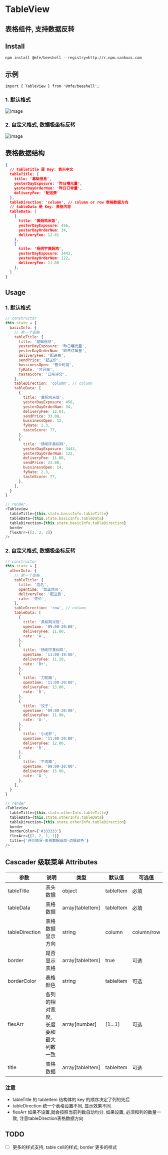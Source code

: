 # TableView

表格组件, 支持数据反转
---

## Install

```
npm install @mfe/beeshell --registry=http://r.npm.sankuai.com 
```

## 示例

```
import { TableView } from '@mfe/beeshell';
```

### 1. 默认格式

![image](https://s3.meituan.net/v1/mss_c4375b35f5cb4e678b5b55a48c40cf9d/mnpm-demo-pic/tableview_20171214_1.png)

### 2. 自定义格式, 数据极坐标反转

![image](https://s3.meituan.net/v1/mss_c4375b35f5cb4e678b5b55a48c40cf9d/mnpm-demo-pic/tableview_20171214_2.png)


## 表格数据结构
```json
{
  // tableTitle 是 Key: 表头中文
  tableTitle: {
    title: '基础信息',
    yesterDayExposure: '昨日曝光量',
    yesterDayOrderNum: '昨日订单量',
    deliveryFee: '配送费'
  },
  tableDirection: 'column', // column or row 表格数据方向
  // tableData 是 Key: 表格内容
  tableData: [
    {
      title: '黄焖鸡米饭',
      yesterDayExposure: 456,
      yesterDayOrderNum: 34,
      deliveryFee: 12.01
    },
    {
      title: '杨明宇黄焖鸡',
      yesterDayExposure: 3443,
      yesterDayOrderNum: 122,
      deliveryFee: 11.00
    },
  ]
}
```

## Usage


### 1. 默认格式

```js
// constructor
this.state = {
  basicInfo: {
    // 第一个表格
    tableTitle: {
      title: '基础信息',
      yesterDayExposure: '昨日曝光量',
      yesterDayOrderNum: '昨日订单量',
      deliveryFee: '配送费',
      sendPrice: '起送价',
      bussinessOpen: '营业时常',
      fyRate: '非异率',
      tasteScore: '口味评分',
    },
    tableDirection: 'column', // column
    tableData: [
      {
        title: '黄焖鸡米饭',
        yesterDayExposure: 456,
        yesterDayOrderNum: 34,
        deliveryFee: 12.01,
        sendPrice: 33.00,
        bussinessOpen: 12,
        fyRate: 2.3,
        tasteScore: 77,
      },
      {
        title: '杨明宇黄焖鸡',
        yesterDayExposure: 3443,
        yesterDayOrderNum: 122,
        deliveryFee: 11.00,
        sendPrice: 23.00,
        bussinessOpen: 14,
        fyRate: 2.3,
        tasteScore: 77,
      },
    ],
  }
}

// render
<Tableview
  tableTitle={this.state.basicInfo.tableTitle}
  tableData={this.state.basicInfo.tableData}
  tableDirection={this.state.basicInfo.tableDirection}
  border
  flexArr={[3, 2, 2]}
/>

```


### 2. 自定义格式, 数据极坐标反转

```js
// constructor
this.state = {
  otherInfo: {
    // 第一个表格
    tableTitle: {
      title: '店名',
      opentime: '营业时间',
      deliveryFee: '配送费',
      rate: '评价',
    },
    tableDirection: 'row', // column
    tableData: [
      {
        title: '黄焖鸡米饭',
        opentime: '09:00-20:00',
        deliveryFee: 11.00,
        rate: 'A',
      },
      {
        title: '杨明宇黄焖鸡',
        opentime: '11:00-19:00',
        deliveryFee: 11.20,
        rate: 'B+',
      },
      {
        title: '刀削面',
        opentime: '11:00-20:00',
        deliveryFee: 13.00,
        rate: 'B',
      },
      {
        title: '饺子',
        opentime: '09:00-20:00',
        deliveryFee: 11.00,
        rate: 'A-',
      },
      {
        title: '小龙虾',
        opentime: '11:00-20:00',
        deliveryFee: 12.00,
        rate: 'B',
      },
      {
        title: '牛肉面',
        opentime: '09:00-20:00',
        deliveryFee: 15.00,
        rate: 'A-',
      },
    ],
  }
}

// render
<Tableview
  tableTitle={this.state.otherInfo.tableTitle}
  tableData={this.state.otherInfo.tableData}
  tableDirection={this.state.otherInfo.tableDirection}
  border
  borderColor={'#333333'}
  flexArr={[2, 2, 1, 1]}
  title={'评价情况-表格数据纵向-边框颜色'}
/>

```





## Cascader 级联菜单 Attributes

| 参数       | 说明                                        | 类型      | 默认值  | 可选值 |
|------------|--------------------------------------------|-----------|---------------|---------|
|  tableTitle | 表头数据  | object | tableItem |  必填 |
|  tableData | 表格数据 | array[tableItem] |  tableItem | 必填  |
|  tableDirection |  表格数据显示方向  | string   |  column  | column/row |
|  border | 是否显示表格 | array[tableItem] |  true | 可选  |
|  borderColor | 表格颜色 | string |  tableItem | 可选  |
|  flexArr | 各列的相对宽度, 长度要和最大列数一致 | array[number] | [1...1] | 可选  |
|  title | 表格数据 | array[tableItem] |  tableItem | 可选  |

### 注意

* tableTitle 的 tableItem 结构体的 key 的顺序决定了列的先后
* tableDirection 统一个表格设置不同, 显示效果不同.
* flexArr 如果不设置,就会按照当前列数自动均分. 如果设置, 必须和列的数量一致, 注意tableDirection表格数据方向


## TODO
- [ ] 更多的样式支持, table cell的样式, border 更多的样式
